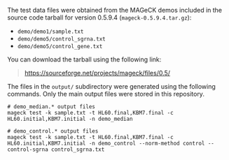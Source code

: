 The test data files were obtained from the MAGeCK demos included in the 
source code tarball for version 0.5.9.4 (`mageck-0.5.9.4.tar.gz`):

  - `demo/demo1/sample.txt`
  - `demo/demo5/control_sgrna.txt`
  - `demo/demo5/control_gene.txt`

You can download the tarball using the following link:

> https://sourceforge.net/projects/mageck/files/0.5/

The files in the `output/` subdirectory were generated using the following
commands. Only the main output files were stored in this repository.

```
# demo_median.* output files
mageck test -k sample.txt -t HL60.final,KBM7.final -c HL60.initial,KBM7.initial -n demo_median

# demo_control.* output files
mageck test -k sample.txt -t HL60.final,KBM7.final -c HL60.initial,KBM7.initial -n demo_control --norm-method control --control-sgrna control_sgrna.txt
```
